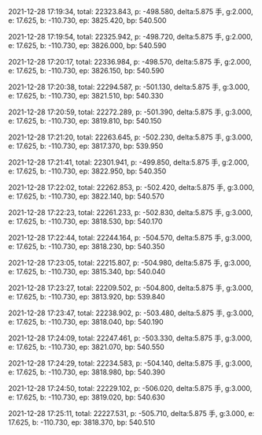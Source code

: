 2021-12-28 17:19:34, total: 22323.843, p: -498.580, delta:5.875 手, g:2.000, e: 17.625, b: -110.730, ep: 3825.420, bp: 540.500

2021-12-28 17:19:54, total: 22325.942, p: -498.720, delta:5.875 手, g:2.000, e: 17.625, b: -110.730, ep: 3826.000, bp: 540.590

2021-12-28 17:20:17, total: 22336.984, p: -498.570, delta:5.875 手, g:2.000, e: 17.625, b: -110.730, ep: 3826.150, bp: 540.590

2021-12-28 17:20:38, total: 22294.587, p: -501.130, delta:5.875 手, g:3.000, e: 17.625, b: -110.730, ep: 3821.510, bp: 540.330

2021-12-28 17:20:59, total: 22272.289, p: -501.390, delta:5.875 手, g:3.000, e: 17.625, b: -110.730, ep: 3819.810, bp: 540.150

2021-12-28 17:21:20, total: 22263.645, p: -502.230, delta:5.875 手, g:3.000, e: 17.625, b: -110.730, ep: 3817.370, bp: 539.950

2021-12-28 17:21:41, total: 22301.941, p: -499.850, delta:5.875 手, g:2.000, e: 17.625, b: -110.730, ep: 3822.950, bp: 540.350

2021-12-28 17:22:02, total: 22262.853, p: -502.420, delta:5.875 手, g:3.000, e: 17.625, b: -110.730, ep: 3822.140, bp: 540.570

2021-12-28 17:22:23, total: 22261.233, p: -502.830, delta:5.875 手, g:3.000, e: 17.625, b: -110.730, ep: 3818.530, bp: 540.170

2021-12-28 17:22:44, total: 22244.164, p: -504.570, delta:5.875 手, g:3.000, e: 17.625, b: -110.730, ep: 3818.230, bp: 540.350

2021-12-28 17:23:05, total: 22215.807, p: -504.980, delta:5.875 手, g:3.000, e: 17.625, b: -110.730, ep: 3815.340, bp: 540.040

2021-12-28 17:23:27, total: 22209.502, p: -504.800, delta:5.875 手, g:3.000, e: 17.625, b: -110.730, ep: 3813.920, bp: 539.840

2021-12-28 17:23:47, total: 22238.902, p: -503.480, delta:5.875 手, g:3.000, e: 17.625, b: -110.730, ep: 3818.040, bp: 540.190

2021-12-28 17:24:09, total: 22247.461, p: -503.330, delta:5.875 手, g:3.000, e: 17.625, b: -110.730, ep: 3821.070, bp: 540.550

2021-12-28 17:24:29, total: 22234.583, p: -504.140, delta:5.875 手, g:3.000, e: 17.625, b: -110.730, ep: 3818.980, bp: 540.390

2021-12-28 17:24:50, total: 22229.102, p: -506.020, delta:5.875 手, g:3.000, e: 17.625, b: -110.730, ep: 3819.020, bp: 540.630

2021-12-28 17:25:11, total: 22227.531, p: -505.710, delta:5.875 手, g:3.000, e: 17.625, b: -110.730, ep: 3818.370, bp: 540.510